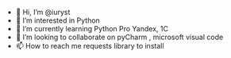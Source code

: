- 👋 Hi, I’m @iuryst
- 👀 I’m interested in Python 
- 🌱 I’m currently learning Python Pro Yandex, 1C 
- 💞️ I’m looking to collaborate on pyCharm , microsoft visual code
- 📫 How to reach me  requests  library to install

<!---
iuryst/iuryst is a ✨ special ✨ repository because its `README.md` (this file) appears on your GitHub profile.
You can click the Preview link to take a look at your changes.
--->
